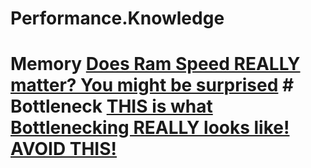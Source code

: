 # Performance.Knowledge
# Memory [Does Ram Speed REALLY matter? You might be surprised](https://youtu.be/vjbNhCHwlBo) # Bottleneck [THIS is what Bottlenecking REALLY looks like! AVOID THIS!](https://youtu.be/-VcytCt02eE)
